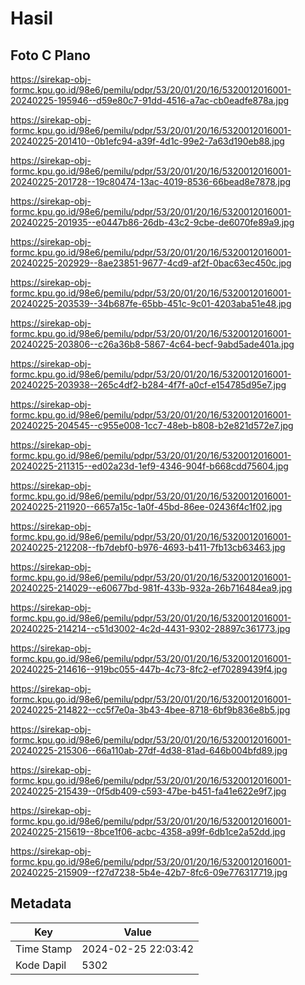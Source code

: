 # Hasil

## Foto C Plano

https://sirekap-obj-formc.kpu.go.id/98e6/pemilu/pdpr/53/20/01/20/16/5320012016001-20240225-195946--d59e80c7-91dd-4516-a7ac-cb0eadfe878a.jpg

https://sirekap-obj-formc.kpu.go.id/98e6/pemilu/pdpr/53/20/01/20/16/5320012016001-20240225-201410--0b1efc94-a39f-4d1c-99e2-7a63d190eb88.jpg

https://sirekap-obj-formc.kpu.go.id/98e6/pemilu/pdpr/53/20/01/20/16/5320012016001-20240225-201728--19c80474-13ac-4019-8536-66bead8e7878.jpg

https://sirekap-obj-formc.kpu.go.id/98e6/pemilu/pdpr/53/20/01/20/16/5320012016001-20240225-201935--e0447b86-26db-43c2-9cbe-de6070fe89a9.jpg

https://sirekap-obj-formc.kpu.go.id/98e6/pemilu/pdpr/53/20/01/20/16/5320012016001-20240225-202929--8ae23851-9677-4cd9-af2f-0bac63ec450c.jpg

https://sirekap-obj-formc.kpu.go.id/98e6/pemilu/pdpr/53/20/01/20/16/5320012016001-20240225-203539--34b687fe-65bb-451c-9c01-4203aba51e48.jpg

https://sirekap-obj-formc.kpu.go.id/98e6/pemilu/pdpr/53/20/01/20/16/5320012016001-20240225-203806--c26a36b8-5867-4c64-becf-9abd5ade401a.jpg

https://sirekap-obj-formc.kpu.go.id/98e6/pemilu/pdpr/53/20/01/20/16/5320012016001-20240225-203938--265c4df2-b284-4f7f-a0cf-e154785d95e7.jpg

https://sirekap-obj-formc.kpu.go.id/98e6/pemilu/pdpr/53/20/01/20/16/5320012016001-20240225-204545--c955e008-1cc7-48eb-b808-b2e821d572e7.jpg

https://sirekap-obj-formc.kpu.go.id/98e6/pemilu/pdpr/53/20/01/20/16/5320012016001-20240225-211315--ed02a23d-1ef9-4346-904f-b668cdd75604.jpg

https://sirekap-obj-formc.kpu.go.id/98e6/pemilu/pdpr/53/20/01/20/16/5320012016001-20240225-211920--6657a15c-1a0f-45bd-86ee-02436f4c1f02.jpg

https://sirekap-obj-formc.kpu.go.id/98e6/pemilu/pdpr/53/20/01/20/16/5320012016001-20240225-212208--fb7debf0-b976-4693-b411-7fb13cb63463.jpg

https://sirekap-obj-formc.kpu.go.id/98e6/pemilu/pdpr/53/20/01/20/16/5320012016001-20240225-214029--e60677bd-981f-433b-932a-26b716484ea9.jpg

https://sirekap-obj-formc.kpu.go.id/98e6/pemilu/pdpr/53/20/01/20/16/5320012016001-20240225-214214--c51d3002-4c2d-4431-9302-28897c361773.jpg

https://sirekap-obj-formc.kpu.go.id/98e6/pemilu/pdpr/53/20/01/20/16/5320012016001-20240225-214616--919bc055-447b-4c73-8fc2-ef70289439f4.jpg

https://sirekap-obj-formc.kpu.go.id/98e6/pemilu/pdpr/53/20/01/20/16/5320012016001-20240225-214822--cc5f7e0a-3b43-4bee-8718-6bf9b836e8b5.jpg

https://sirekap-obj-formc.kpu.go.id/98e6/pemilu/pdpr/53/20/01/20/16/5320012016001-20240225-215306--66a110ab-27df-4d38-81ad-646b004bfd89.jpg

https://sirekap-obj-formc.kpu.go.id/98e6/pemilu/pdpr/53/20/01/20/16/5320012016001-20240225-215439--0f5db409-c593-47be-b451-fa41e622e9f7.jpg

https://sirekap-obj-formc.kpu.go.id/98e6/pemilu/pdpr/53/20/01/20/16/5320012016001-20240225-215619--8bce1f06-acbc-4358-a99f-6db1ce2a52dd.jpg

https://sirekap-obj-formc.kpu.go.id/98e6/pemilu/pdpr/53/20/01/20/16/5320012016001-20240225-215909--f27d7238-5b4e-42b7-8fc6-09e776317719.jpg


## Metadata

| Key        | Value               |
| ---------- | ------------------- |
| Time Stamp | 2024-02-25 22:03:42 |
| Kode Dapil | 5302                |



